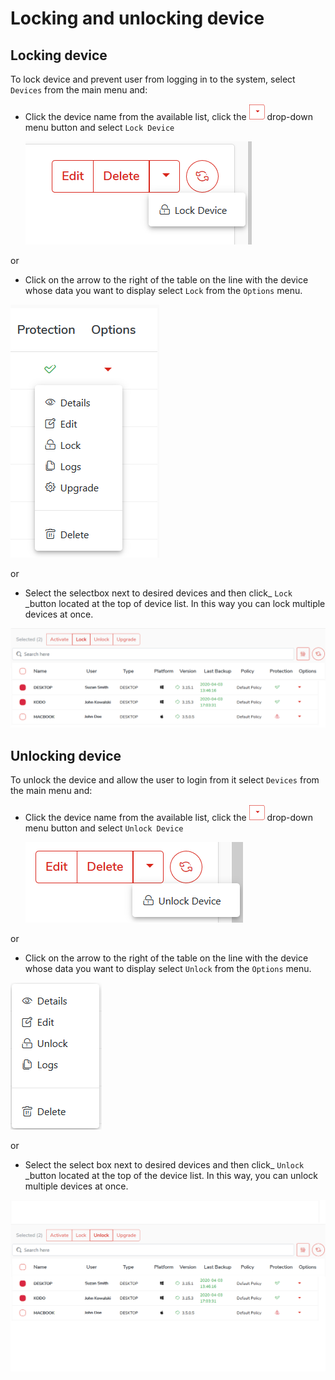 # Locking and unlocking device

## Locking device

To lock device and prevent user from logging in to the system, select `Devices` from the main menu and:

* Click the device name from the available list, click the ![](../../../.gitbook/assets/rozwinbuttonsmall.png) drop-down menu button and select `Lock Device`

  ![](../../../.gitbook/assets/lockdevice1.png)

or

* Click on the arrow to the right of the table on the line with the device whose data you want to display select `Lock` from the `Options` menu.

![](../../../.gitbook/assets/deviceoptions%20%282%29%20%281%29.png)

or

* Select the selectbox next to desired devices and then click\_ `Lock` \_button located at the top of device list. In this way you can lock multiple devices at once.

![](../../../.gitbook/assets/lockdevice2.png)

## Unlocking device

To unlock the device and allow the user to login from it select `Devices` from the main menu and:

* Click the device name from the available list, click the ![](../../../.gitbook/assets/rozwinbuttonsmall.png) drop-down menu button and select `Unlock Device`

  ![](../../../.gitbook/assets/unlockdevice1.png)

or

* Click on the arrow to the right of the table on the line with the device whose data you want to display select `Unlock` from the `Options` menu.

![](../../../.gitbook/assets/unlockdevice.png)

or

* Select the select box next to desired devices and then click\_ `Unlock` \_button located at the top of the device list. In this way, you can unlock multiple devices at once.

![](../../../.gitbook/assets/unlockdevice2.png)

